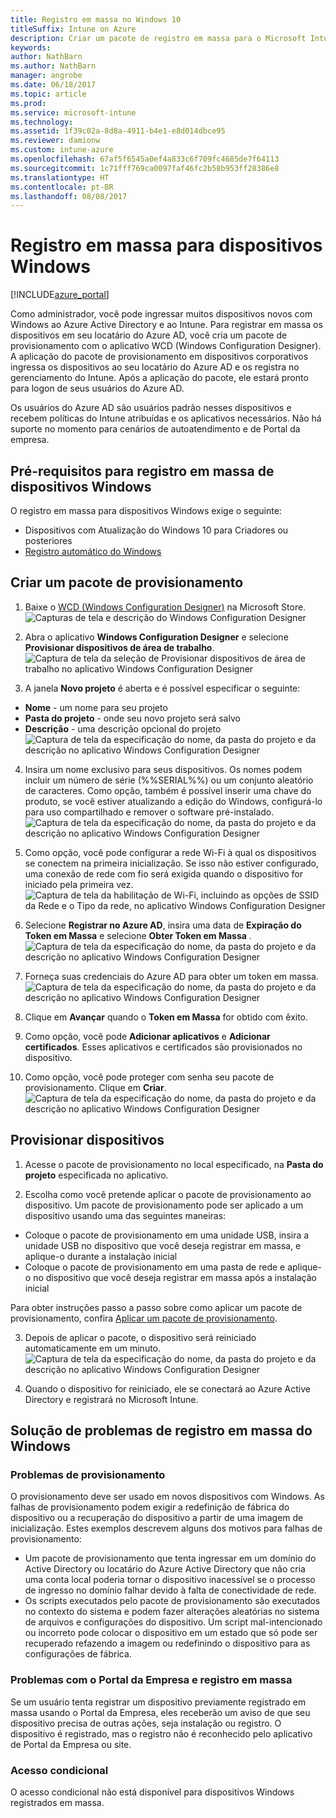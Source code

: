 ```yaml
---
title: Registro em massa no Windows 10
titleSuffix: Intune on Azure
description: Criar um pacote de registro em massa para o Microsoft Intune
keywords: 
author: NathBarn
ms.author: NathBarn
manager: angrobe
ms.date: 06/18/2017
ms.topic: article
ms.prod: 
ms.service: microsoft-intune
ms.technology: 
ms.assetid: 1f39c02a-8d8a-4911-b4e1-e8d014dbce95
ms.reviewer: damionw
ms.custom: intune-azure
ms.openlocfilehash: 67af5f6545a0ef4a833c6f709fc4685de7f64113
ms.sourcegitcommit: 1c71fff769ca0097faf46fc2b58b953ff28386e8
ms.translationtype: HT
ms.contentlocale: pt-BR
ms.lasthandoff: 08/08/2017
---
```

# <a name="bulk-enrollment-for-windows-devices"></a>Registro em massa para dispositivos Windows

[!INCLUDE[azure_portal](./includes/azure_portal.md)]

Como administrador, você pode ingressar muitos dispositivos novos com Windows ao Azure Active Directory e ao Intune. Para registrar em massa os dispositivos em seu locatário do Azure AD, você cria um pacote de provisionamento com o aplicativo WCD (Windows Configuration Designer). A aplicação do pacote de provisionamento em dispositivos corporativos ingressa os dispositivos ao seu locatário do Azure AD e os registra no gerenciamento do Intune. Após a aplicação do pacote, ele estará pronto para logon de seus usuários do Azure AD.

Os usuários do Azure AD são usuários padrão nesses dispositivos e recebem políticas do Intune atribuídas e os aplicativos necessários. Não há suporte no momento para cenários de autoatendimento e de Portal da empresa.

## <a name="prerequisites-for-windows-devices-bulk-enrollment"></a>Pré-requisitos para registro em massa de dispositivos Windows

O registro em massa para dispositivos Windows exige o seguinte:

- Dispositivos com Atualização do Windows 10 para Criadores ou posteriores
- [Registro automático do Windows](https://docs.microsoft.com/intune-classic/deploy-use/set-up-windows-device-management-with-microsoft-intune#enable-windows-10-automatic-enrollment)

## <a name="create-a-provisioning-package"></a>Criar um pacote de provisionamento

1. Baixe o [WCD (Windows Configuration Designer)](https://www.microsoft.com/store/apps/9nblggh4tx22) na Microsoft Store.
![Capturas de tela e descrição do Windows Configuration Designer](media/bulk-enroll-store.png)

2. Abra o aplicativo **Windows Configuration Designer** e selecione **Provisionar dispositivos de área de trabalho**.
![Captura de tela da seleção de Provisionar dispositivos de área de trabalho no aplicativo Windows Configuration Designer](media/bulk-enroll-select.png)

3. A janela **Novo projeto** é aberta e é possível especificar o seguinte:
  - **Nome** - um nome para seu projeto
  - **Pasta do projeto** - onde seu novo projeto será salvo
  - **Descrição** - uma descrição opcional do projeto ![Captura de tela da especificação do nome, da pasta do projeto e da descrição no aplicativo Windows Configuration Designer](media/bulk-enroll-name.png)

4.  Insira um nome exclusivo para seus dispositivos. Os nomes podem incluir um número de série (%%SERIAL%%) ou um conjunto aleatório de caracteres. Como opção, também é possível inserir uma chave do produto, se você estiver atualizando a edição do Windows, configurá-lo para uso compartilhado e remover o software pré-instalado.
![Captura de tela da especificação do nome, da pasta do projeto e da descrição no aplicativo Windows Configuration Designer](media/bulk-enroll-device.png)

5.  Como opção, você pode configurar a rede Wi-Fi à qual os dispositivos se conectem na primeira inicialização.  Se isso não estiver configurado, uma conexão de rede com fio será exigida quando o dispositivo for iniciado pela primeira vez.
![Captura de tela da habilitação de Wi-Fi, incluindo as opções de SSID da Rede e o Tipo da rede, no aplicativo Windows Configuration Designer](media/bulk-enroll-network.png)

6.  Selecione **Registrar no Azure AD**, insira uma data de **Expiração do Token em Massa** e selecione **Obter Token em Massa** .
![Captura de tela da especificação do nome, da pasta do projeto e da descrição no aplicativo Windows Configuration Designer](media/bulk-enroll-account.png)

7. Forneça suas credenciais do Azure AD para obter um token em massa.
![Captura de tela da especificação do nome, da pasta do projeto e da descrição no aplicativo Windows Configuration Designer](media/bulk-enroll-cred.png)

8.  Clique em **Avançar** quando o **Token em Massa** for obtido com êxito.

9. Como opção, você pode **Adicionar aplicativos** e **Adicionar certificados**. Esses aplicativos e certificados são provisionados no dispositivo.

10. Como opção, você pode proteger com senha seu pacote de provisionamento.  Clique em **Criar**.
![Captura de tela da especificação do nome, da pasta do projeto e da descrição no aplicativo Windows Configuration Designer](media/bulk-enroll-create.png)

## <a name="provision-devices"></a>Provisionar dispositivos

1. Acesse o pacote de provisionamento no local especificado, na **Pasta do projeto** especificada no aplicativo.

2. Escolha como você pretende aplicar o pacote de provisionamento ao dispositivo.  Um pacote de provisionamento pode ser aplicado a um dispositivo usando uma das seguintes maneiras:
 - Coloque o pacote de provisionamento em uma unidade USB, insira a unidade USB no dispositivo que você deseja registrar em massa, e aplique-o durante a instalação inicial
 - Coloque o pacote de provisionamento em uma pasta de rede e aplique-o no dispositivo que você deseja registrar em massa após a instalação inicial

 Para obter instruções passo a passo sobre como aplicar um pacote de provisionamento, confira [Aplicar um pacote de provisionamento](https://technet.microsoft.com/itpro/windows/configure/provisioning-apply-package).

3. Depois de aplicar o pacote, o dispositivo será reiniciado automaticamente em um minuto.
 ![Captura de tela da especificação do nome, da pasta do projeto e da descrição no aplicativo Windows Configuration Designer](media/bulk-enroll-add.png)

4. Quando o dispositivo for reiniciado, ele se conectará ao Azure Active Directory e registrará no Microsoft Intune.

## <a name="troubleshooting-windows-bulk-enrollment"></a>Solução de problemas de registro em massa do Windows

### <a name="provisioning-issues"></a>Problemas de provisionamento
O provisionamento deve ser usado em novos dispositivos com Windows. As falhas de provisionamento podem exigir a redefinição de fábrica do dispositivo ou a recuperação do dispositivo a partir de uma imagem de inicialização. Estes exemplos descrevem alguns dos motivos para falhas de provisionamento:

- Um pacote de provisionamento que tenta ingressar em um domínio do Active Directory ou locatário do Azure Active Directory que não cria uma conta local poderia tornar o dispositivo inacessível se o processo de ingresso no domínio falhar devido à falta de conectividade de rede.
- Os scripts executados pelo pacote de provisionamento são executados no contexto do sistema e podem fazer alterações aleatórias no sistema de arquivos e configurações do dispositivo. Um script mal-intencionado ou incorreto pode colocar o dispositivo em um estado que só pode ser recuperado refazendo a imagem ou redefinindo o dispositivo para as configurações de fábrica.

### <a name="problems-with-bulk-enrollment-and-company-portal"></a>Problemas com o Portal da Empresa e registro em massa
Se um usuário tenta registrar um dispositivo previamente registrado em massa usando o Portal da Empresa, eles receberão um aviso de que seu dispositivo precisa de outras ações, seja instalação ou registro. O dispositivo é registrado, mas o registro não é reconhecido pelo aplicativo de Portal da Empresa ou site.

### <a name="conditional-access"></a>Acesso condicional
O acesso condicional não está disponível para dispositivos Windows registrados em massa.

